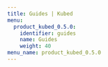 ```yaml
---
title: Guides | Kubed
menu:
  product_kubed_0.5.0:
    identifier: guides
    name: Guides
    weight: 40
menu_name: product_kubed_0.5.0
---
```


